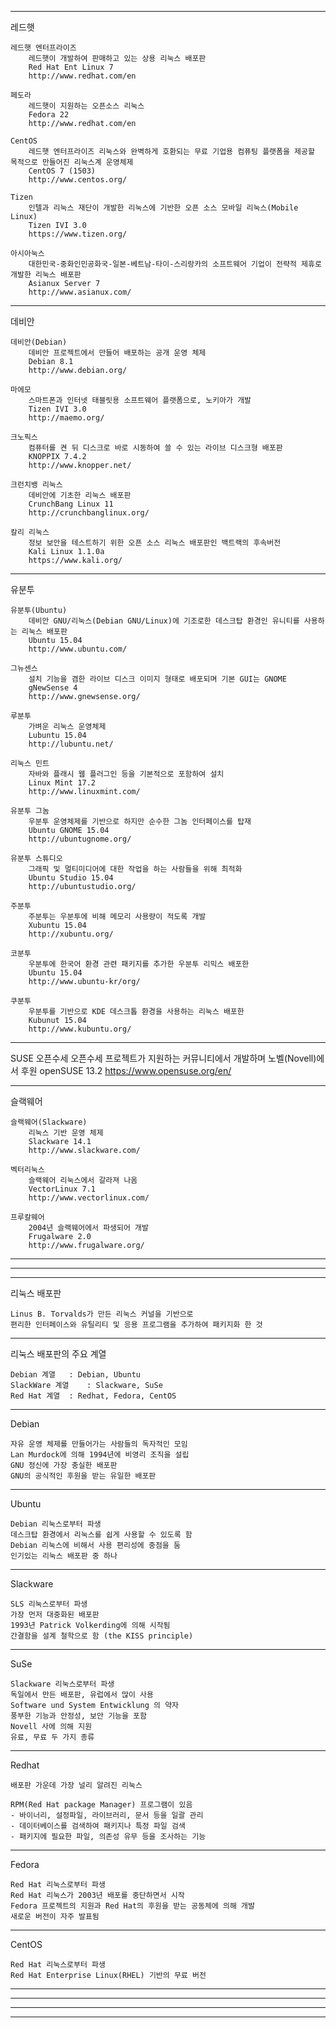 -------------------------------------------------------------------------------
레드햇

	레드햇 엔터프라이즈
		레드햇이 개발하여 판매하고 있는 상용 리눅스 배포판
		Red Hat Ent Linux 7
		http://www.redhat.com/en
	
	페도라
		레드햇이 지원하는 오픈소스 리눅스
		Fedora 22
		http://www.redhat.com/en
	
	CentOS
		레드햇 엔터프라이즈 리눅스와 완벽하게 호환되는 무료 기업용 컴퓨팅 플랫폼을 제공할 목적으로 만들어진 리눅스계 운영체제
		CentOS 7 (1503)
		http://www.centos.org/
	
	Tizen
		인텔과 리눅스 재단이 개발한 리눅스에 기반한 오픈 소스 모바일 리눅스(Mobile Linux)
		Tizen IVI 3.0
		https://www.tizen.org/
	
	아시아눅스
		대한민국-중화인민공화국-일본-베트남-타이-스리랑카의 소프트웨어 기업이 전략적 제휴로 개발한 리눅스 배포판
		Asianux Server 7
		http://www.asianux.com/


-------------------------------------------------------------------------------
데비안

	데비안(Debian)
		데비안 프로젝트에서 만들어 배포하는 공개 운영 체제
		Debian 8.1
		http://www.debian.org/
	
	마에모
		스마트폰과 인터넷 태블릿용 소프트웨어 플랫폼으로, 노키아가 개발
		Tizen IVI 3.0
		http://maemo.org/
	
	크노픽스
		컴퓨터를 켠 뒤 디스크로 바로 시동하여 쓸 수 있는 라이브 디스크형 배포판
		KNOPPIX 7.4.2
		http://www.knopper.net/
		
	크런치뱅 리눅스
		데비안에 기초한 리눅스 배포판
		CrunchBang Linux 11
		http://crunchbanglinux.org/
	
	칼리 리눅스
		정보 보안을 테스트하기 위한 오픈 소스 리눅스 배포판인 백트랙의 후속버전
		Kali Linux 1.1.0a
		https://www.kali.org/


-------------------------------------------------------------------------------
유분투

	유분투(Ubuntu)
		데비안 GNU/리눅스(Debian GNU/Linux)에 기조로한 데스크탑 환경인 유니티를 사용하는 리눅스 배포판
		Ubuntu 15.04
		http://www.ubuntu.com/
	
	그뉴센스
		설치 기능을 겸한 라이브 디스크 이미지 형태로 배포되며 기본 GUI는 GNOME
		gNewSense 4
		http://www.gnewsense.org/
	
	루분투
		가벼운 리눅스 운영체제
		Lubuntu 15.04
		http://lubuntu.net/
	
	리눅스 민트
		자바와 플래시 웹 플러그인 등을 기본적으로 포함하여 설치
		Linux Mint 17.2
		http://www.linuxmint.com/
	
	유분투 그놈
		우분투 운영체제를 기반으로 하지만 순수한 그놈 인터페이스를 탑재
		Ubuntu GNOME 15.04
		http://ubuntugnome.org/
	
	유분투 스튜디오
		그래픽 및 멀티미디어에 대한 작업을 하는 사람들을 위해 최적화
		Ubuntu Studio 15.04
		http://ubuntustudio.org/
	
	주분투
		주분투는 우분투에 비해 메모리 사용량이 적도록 개발
		Xubuntu 15.04
		http://xubuntu.org/
	
	코분투
		우분투에 한국어 환경 관련 패키지를 추가한 우분투 리믹스 배포한
		Ubuntu 15.04
		http://www.ubuntu-kr/org/
	
	쿠분투
		우분투를 기반으로 KDE 데스크톱 환경을 사용하는 리눅스 배포한
		Kubunut 15.04
		http://www.kubuntu.org/


-------------------------------------------------------------------------------
SUSE
	오픈수세
		오픈수세 프로젝트가 지원하는 커뮤니티에서 개발하며 노벨(Novell)에서 후원
		openSUSE 13.2
		https://www.opensuse.org/en/


-------------------------------------------------------------------------------
슬랙웨어

	슬랙웨어(Slackware)
		리눅스 기반 운영 체제
		Slackware 14.1
		http://www.slackware.com/
	
	벡터리눅스
		슬랙웨어 리눅스에서 갈라져 나옴
		VectorLinux 7.1
		http://www.vectorlinux.com/
	
	프루칼웨어
		2004년 슬랙웨어에서 파생되어 개발
		Frugalware 2.0
		http://www.frugalware.org/

-------------------------------------------------------------------------------
-------------------------------------------------------------------------------
-------------------------------------------------------------------------------
리눅스 배포판

	Linus B. Torvalds가 만든 리눅스 커널을 기반으로 
	편리한 인터페이스와 유틸리티 및 응용 프로그램을 추가하여 패키지화 한 것

-------------------------------------------------------------------------------
리눅스 배포판의 주요 계열

	Debian 계열 	: Debian, Ubuntu
	SlackWare 계열 	: Slackware, SuSe
	Red Hat 계열 	: Redhat, Fedora, CentOS


-------------------------------------------------------------------------------
Debian

	자유 운영 체제를 만들어가는 사람들의 독자적인 모임
	Lan Murdock에 의해 1994년에 비영리 조직을 설립
	GNU 정신에 가장 충실한 배포판
	GNU의 공식적인 후원을 받는 유일한 배포판

-------------------------------------------------------------------------------
Ubuntu

	Debian 리눅스로부터 파생
	데스크탑 환경에서 리눅스를 쉽게 사용할 수 있도록 함
	Debian 리눅스에 비해서 사용 편리성에 중점을 둠
	인기있는 리눅스 배포판 중 하나

-------------------------------------------------------------------------------
Slackware

	SLS 리눅스로부터 파생
	가장 먼저 대중화된 배포판
	1993년 Patrick Volkerding에 의해 시작됨
	간결함을 설계 철학으로 함 (the KISS principle)

-------------------------------------------------------------------------------
SuSe

	Slackware 리눅스로부터 파생
	독일에서 만든 배포판, 유럽에서 많이 사용
	Software und System Entwicklung 의 약자
	풍부한 기능과 안정성, 보안 기능을 포함
	Novell 사에 의해 지원
	유료, 무료 두 가지 종류

-------------------------------------------------------------------------------
Redhat

	배포판 가운데 가장 널리 알려진 리눅스

	RPM(Red Hat package Manager) 프로그램이 있음
	- 바이너리, 설정파일, 라이브러리, 문서 등을 일괄 관리
	- 데이터베이스를 검색하여 패키지나 특정 파일 검색
	- 패키지에 필요한 파일, 의존성 유무 등을 조사하는 기능

-------------------------------------------------------------------------------
Fedora

	Red Hat 리눅스로부터 파생
	Red Hat 리눅스가 2003년 배포를 중단하면서 시작
	Fedora 프로젝트의 지원과 Red Hat의 후원을 받는 공동체에 의해 개발
	새로운 버전이 자주 발표됨

-------------------------------------------------------------------------------
CentOS 

	Red Hat 리눅스로부터 파생
	Red Hat Enterprise Linux(RHEL) 기반의 무료 버전


-------------------------------------------------------------------------------
-------------------------------------------------------------------------------
-------------------------------------------------------------------------------
-------------------------------------------------------------------------------
